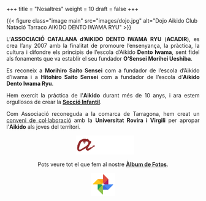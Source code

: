 +++
title = "Nosaltres"
weight = 10
draft = false
+++

{{< figure class="image main" src="images/dojo.jpg" alt="Dojo Aikido Club Natació Tarraco AIKIDO DENTO IWAMA RYU" >}}
<div style="text-align: justify">
  L’<strong>ASSOCIACIÓ CATALANA d’AIKIDO DENTO IWAMA RYU</strong> (<strong>ACADIR</strong>), es crea l’any 2007 amb la finalitat de promoure l’ensenyança, la pràctica, la cultura i difondre els principis de l’escola d’Aikido<strong> Dento Iwama</strong>, sent fidel als fonaments que va establir el seu fundador <strong>O’Sensei Morihei Ueshiba</strong>.

  Es reconeix a <strong>Morihiro Saito Sensei</strong> com a fundador de l’escola d’Aikido d’Iwama i a <strong>Hitohiro Saito Sensei</strong> com a fundador de l’escola d’<strong>Aikido Dento Iwama Ryu</strong>.

  Hem exercit la pràctica de l'<strong>Aikido</strong> durant més de 10 anys, i ara estem orgullosos de crear la <a href="#school"><strong>Secció Infantil</strong></a>.

<p>Com Associació reconeguda a la comarca de Tarragona, hem creat un <a href="#classes">conveni de col·laboració</a> amb la <strong>Universitat Rovira i Virgili</strong> per apropar l'<strong>Aikido</strong> als joves del territori.
  <div style="text-align: center;">
    <img src="images/urv-logo.png" height="50" alt="URV" style="margin-left: 2%;">
  </div>
</p>
  <div style="text-align:center">
    <p>Pots veure tot el que fem al nostre <a href="https://fotos.aikidotarragona.org/" target="_blank"><strong>Àlbum de Fotos</strong></a>.</p>
    <a href="https://fotos.aikidotarragona.org/" target="_blank">
      <img src="images/google-photos.png" height="60" width="60" alt="Photos Aikido">
    </a>
  </div>
</div>
